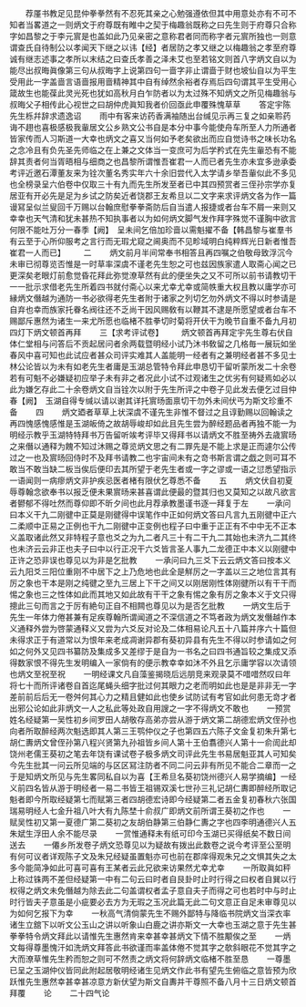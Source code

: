 <!-- { "loadSidebar": true } -->
　　荐厪书教足见昆仲拳拳然有不忍死其亲之心勉强遵依但其中用意处亦有不可不知者当畧道之一则炳文于府尊既有睢中之契于梅趣翁既称之曰先生则于府尊只合称字如昌黎之于李元賔是也盖如此乃见亲密之意称君者同而称字者元賔所独也一则意谓查氏自待制公以孝闻天下继之以讳【经】者居防之孝又继之以梅趣翁之孝至府尊诚有继志述事之孝所以末结之曰查氏孝善之泽未艾也至若铭文则首八字炳文自以为能尽出叔晦眞像第三句从叔晦字上说第四句一啬字非止谓啬于财也坡仙自以为平生受用此一字盖啬言语啬报用啬精神其中自有绰然余裕者存焉后四句谓其平生受用心箴故生也能葆此灵光死也犹如高秋月白乍防者以为太过殊不知炳文之所见梅趣翁与叔晦父子相传此心视世之曰胡仲虎眞知我者价回亟此申覆殊愧草草
　　答定宇陈先生栎幷辞求遗逸诏
　　雨中有客来访药香满袖随出台缄见示再三复之如亲聆药诲不趐也喜极感极我軰居文公乡熟文公书自是本分中事今能使舟车所至人力所通者皆家传而人习斯道一大幸也炳文之喜又当何如予老矣欲出而应自觉诗书之味长功名之念冷且有负先圣先师临之在上兼之文体当一变庶可为后学矜式在先生軰恐有不能辞其责者何当胥晤相与细商之也昌黎所谓惟吾崔君一人而已者先生亦未宜多逊承委考评近邀石潭董友来为铨次董名秀实年六十余旧尝代入太学请乡举吾軰似此不多见也全榜录呈六伯卷中仅取三十有九而先生所发至者已中其四预赏者三侄孙宗学亦复居亚有开必先是足为乡试之防矣近者饶郡王友希旦以二文字来求评炳文各为作一篇谩冩呈似兰叟回千万赐以台翰庶慰拳拳斋防后自当遣人报捷或者台车不屑一来则又幸幸也天气清和犹未甚热不知执事者以为如何炳文脚气发作拜字殊觉不谨胸中欲言何限不能吐万分一春季【阙】　呈未间乞倍加珍啬以需魁擢不备【韩昌黎与崔羣书有云至于心所仰服考之言行而无瑕尤窥之阃奥而不见畛域明白纯粹辉光日新者惟吾崔君一人而已】
　　二
　　炳文前月半间常奉书相答且再四嘱之伯敬母致浮沉今未审已彻尊览否惟是一时草率深虞不谨老先生恕之可也兹因族家遣人取斋心闻之已更深矣老眼灯前愈觉昏花拜此弥觉潦草然有此的便坐失之又不可所以前书请教切干一一批示求借老先生所着四书就付斋心以来尤幸尤幸或简帙重大权且教以庸学亦可縁炳文僭越为通防一书必欲得老先生者附于诸家之列切乞勿外炳文不得以时参请是自弃也幸而族家托眷名阀往还不乏尚干因风赐敎有以鞭其不逮是所愿望或者台车不赐鄙斥惠然为诸生一来尤所愿也临楮不胜拳切时菊将开伏干为晚节自重不备九月初四灯下炳文顿首再拜
　　三【求考评试卷】
　　炳文顿首再拜定宇先生尊右伏自体仁堂相与问答后不贡起居问者余两载暨明经小试乃沐书敎留之几格毎一展玩如坐春风中喜可知也此试应者甚众司评实难其人盖能明一经者有之兼明经者甚不多见士林公论皆以为未有如老先生者庸是玉湖总管特令拜此申恳切干留听蒙所发二十余卷若有可魁不必嫌疑初应举子未有非之者况此小试不过观诸生之优劣有何疑焉如必以此为嫌乞存此二十余卷炳文自当铨次以附于先生所评之中卷子见此发去便乞过目仲春【阙】　玉湖自得专缄以请以谢其详托賔旸面禀切干勿外未间伏丐为斯文珍重不备
　　四
　　炳文廼者草草上状深虞不谨先生非惟不督过之且谆勤赐以回翰读之再四愧感愧感惟是玉湖皈倚之故胡辱峻却如此且先生尝为醉经题品者再独不能一为明经示教乎玉湖特特拜书万告留听竢考评毕又得拜书以请炳文不胜至祷外去歳賔旸之来僭以通释为餽不知过沐赐之尊览炳文思之有二罪先是不能上求是正而遽尔公传过之一也及賔旸回侍时不及拜书请教二也宇宙间未有之竒书斯言谓之戯之则可耳不敢当不敢当缺二板当俟后便印去其所望于老先生者或一字之谬或一语之愆悉望指示一语闻则一病瘳炳文非护疾忌医者楮有限伏乞尊悉不备
　　五
　　炳文伏自初夏辱尊翰念欲奉书以报乏便未果賔旸来甚喜谓此便最的暨其归也又莫知之以故凡欲言者鬰郁不得吐然而尊仰即不昕夕间也此月荐承教墨谨书逐一拜复于左
　　一承问曰本义干九二刚徤中正莫是刚徤得中误笔作中正如何炳文答曰凡言九五刚徤中正六二柔顺中正易之正例也干九二刚徤中正变例也程子曰中重于正正有不中中无不正本义盖取诸此然又非特程子意也爻之为九二者凡三十有二干九二其始也未济九二其终也未济云云非正也夫子曰中以行正况干六爻皆言圣人事九二龙德正中本义以刚徤中正许之恐非误也尊见以为非是乞批教
　　一承问曰九三爻下云云炳文答曰按本义云九阳爻三阳位重刚不中居下之上乃危地也此全是觧厉之一字盖以三之地位言其有厉之象也干本是刚之纯徤之至九三居上下干之间又以刚居刚性体刚徤所以有干干而惕之象也三之性体如此而其地又如此故有干干之象有惕之象有厉之象本义于文只得摠此三句而言之于厉有絶句正自不相闗也尊见以为是否乞批教
　　一炳文生后于先生一年体力倦甚兼有足疾尊翰所谓闻道之不深信道之不笃者政为炳文发僭越作本义通释外尝为啓蒙通释义又尝为六爻反对论及二体相易论凡五十八篇并序六十篇但未得求正于有道常以为恨年来老成凋谢异郡有葵初异县有先生不得以时参请如之何如之何外又见四书纂防及集成多又差缪于是自为一书名之曰四书通旨较之集成又添得数家恨不得先生发明编入一家倘有的便示教幸幸如沐不外且乞示庸学容以次请领也炳文至祝至祝
　　一明经课文凡自藻鉴揭晓后远朋竞来观录莫不唶唶然叹曰年将七十而所评诸卷自首迄尾蝇头细字批过何其眼力之老而明如此也是是非非无一字差前前后后无一卷舛何其心力之精且健如此也使乡试防试有考官如此何患无竒才者出邪公论如此非炳文一人之私此等处政自用謏之一字不得炳文不敢也
　　一预赏姓名经疑第一吴性初乡间罗田人胡敬存高弟亦尝从游于炳文第二胡德宏炳文侄孙也向者所取醉经两次魁选即其人第三王鹗仲仪之子也第四五六陈子文金复初朱升第七胡仁夀炳文曾侄孙第八程兴贤第九孙祖皆乡间人第十王伯翥德兴人第十一俞訚此却饶州老儒王葵初之笔去年饶有课试卷子极多炳文司评此先生书易居魁亚其人可知矣今先生批其一问云所见端的与区区冩注防者不同二问云非有所见不能合二章而一之于是知炳文所见与先生畧同私自以为喜【王希旦名葵初饶州德兴人易学摘编】一经义前四名皆从游于明经者一易二书皆王祖锡双溪七世孙三礼记胡仁夀即醉经所取记魁者即今所取经疑第七而赋第三者四胡德宏诗即今经疑第二者五金复初春秋六张国瑞易明经人七金升祖八叶大有九陈埜十俞叔广即炳文前所谓王葵初之作也
　　一赋吴性初又第一夏德广第二葵初之友胡伯静第三伯静仁夀之字也四李明通德兴人五朱斌生浮田人余不能尽录
　　一赏惟通释未有纸可印今玉湖已买得纸矣不数日间送去
　　一僊乡所发卷子炳文恐尊见以为疑故有拨出此数卷之说今考评至公至明有何可议者详观陈子文及朱兄经疑虽置魁亦可也前在郡庠得观朱兄之文惧其失之太多今能简净如此可喜可喜有王某者云此兄欲来访果然尤幸尤幸
　　一所取眞如秤上称过铢两不差但经疑第一中有二句云曰时者自艮卦时止时行得之曰权者自巽以行权得之炳文未免僭越为除去此二句盖谓权者孟子意自夫子而得之可也若时中与时止时行皆夫子意虽是小疵要必去方为无瑕之玉况此篇无此二句文意正自足未审尊见以为如何乞报下为幸
　　一秋高气清倘蒙先生不赐外鄙特与降临书院炳文当深衣率诸生立舘下以听文公玉山之讲以听象山白鹿之讲亦斯文一大幸也玉湖之意于先生甚拳拳特令炳文拜此以请惟先生惠然肯来幸甚幸甚炳文下情不胜颙俟之至
　　一炳文每得尊墨愧汗如洗炳文拜答此书欲谨而率盖体倦不觉其字之欹斜眼花不觉其字之大而潦草惟先生矜而恕之则可不然责之炳文将何辞炳文临楮不胜至恳
　　一尊墨已呈之玉湖仲仪皆同此附起居敬明经诸生见炳文作此书有望先生俯临之意皆预为欣跃惟先生惠然幸甚幸甚凉意方新伏望为斯文自夀并干尊照不备八月十三日炳文顿首拜覆
　　论
　　二十四气论
